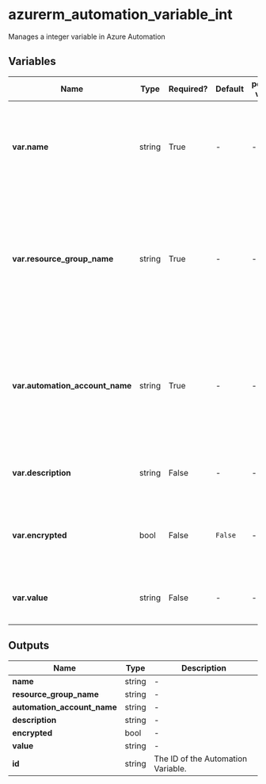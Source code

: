 # azurerm_automation_variable_int

Manages a integer variable in Azure Automation

## Variables

| Name | Type | Required? | Default  | possible values | Description |
| ---- | ---- | --------- | -------- | ----------- | ----------- |
| **var.name** | string | True | -  |  -  | The name of the Automation Variable. Changing this forces a new resource to be created. | 
| **var.resource_group_name** | string | True | -  |  -  | The name of the resource group in which to create the Automation Variable. Changing this forces a new resource to be created. | 
| **var.automation_account_name** | string | True | -  |  -  | The name of the automation account in which the Variable is created. Changing this forces a new resource to be created. | 
| **var.description** | string | False | -  |  -  | The description of the Automation Variable. | 
| **var.encrypted** | bool | False | `False`  |  -  | Specifies if the Automation Variable is encrypted. Defaults to `false`. | 
| **var.value** | string | False | -  |  -  | The value of the Automation Variable as a `integer`. | 



## Outputs

| Name | Type | Description |
| ---- | ---- | --------- | 
| **name** | string  | - | 
| **resource_group_name** | string  | - | 
| **automation_account_name** | string  | - | 
| **description** | string  | - | 
| **encrypted** | bool  | - | 
| **value** | string  | - | 
| **id** | string  | The ID of the Automation Variable. | 
